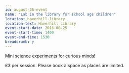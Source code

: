 ```yaml
---
id: august-25-event
name: "Lab in the library for school age children"
location: haverhill-library
location-text: Haverhill Library
event-start-date: 2016-08-25
event-start-time: 1400
event-end-time: 1530
breadcrumb: y
---
```

Mini science experiments for curious minds!

£3 per session. Please book a space as places are limited.
